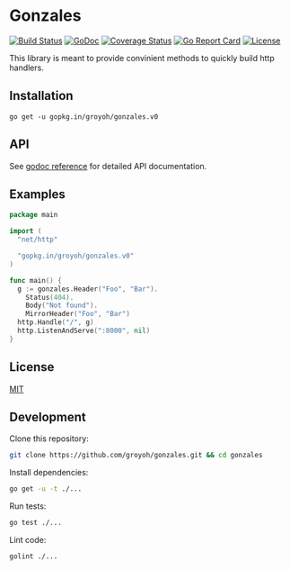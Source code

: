 # Gonzales
[![Build Status](https://travis-ci.org/groyoh/gonzales.svg?branch=master)](https://travis-ci.org/groyoh/gonzales?branch=master)
[![GoDoc](https://godoc.org/github.com/groyoh/gonzales?status.svg)](https://godoc.org/github.com/groyoh/gonzales)
[![Coverage Status](https://coveralls.io/repos/github/groyoh/gonzales/badge.svg?branch=master)](https://coveralls.io/github/groyoh/gonzales?branch=master)
[![Go Report Card](https://goreportcard.com/badge/github.com/groyoh/gonzales)](https://goreportcard.com/report/github.com/groyoh/gonzales)
[![License](https://img.shields.io/badge/license-MIT-blue.svg)](https://github.com/groyoh/gonzales/blob/master/LICENSE.md)

This library is meant to provide convinient methods to quickly build http handlers.

## Installation

```
go get -u gopkg.in/groyoh/gonzales.v0
```

## API

See [godoc reference](https://godoc.org/github.com/groyoh/gonzales) for detailed API documentation.

## Examples

```go
package main

import (
  "net/http"

  "gopkg.in/groyoh/gonzales.v0"
)

func main() {
  g := gonzales.Header("Foo", "Bar").
    Status(404).
    Body("Not found").
    MirrorHeader("Foo", "Bar")
  http.Handle("/", g)
  http.ListenAndServe(":8000", nil)
}

```

## License

[MIT](LICENSE.md)

## Development

Clone this repository:
```bash
git clone https://github.com/groyoh/gonzales.git && cd gonzales
```

Install dependencies:
```bash
go get -u -t ./...
```

Run tests:
```bash
go test ./...
```

Lint code:
```bash
golint ./...
```
